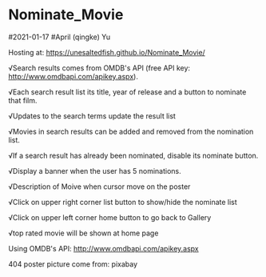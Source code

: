 # Nominate_Movie
#2021-01-17
#April (qingke) Yu

Hosting at: https://unesaltedfish.github.io/Nominate_Movie/


√Search results comes from OMDB's API (free API key: http://www.omdbapi.com/apikey.aspx).

√Each search result list its title, year of release and a button to nominate that film.

√Updates to the search terms update the result list

√Movies in search results can be added and removed from the nomination list.

√If a search result has already been nominated, disable its nominate button.

√Display a banner when the user has 5 nominations.

√Description of Moive when cursor move on the poster

√Click on upper right corner list button to show/hide the nominate list

√Click on upper left corner home button to go back to Gallery

√top rated movie will be shown at home page




Using OMDB's API: http://www.omdbapi.com/apikey.aspx

404 poster picture come from: pixabay
